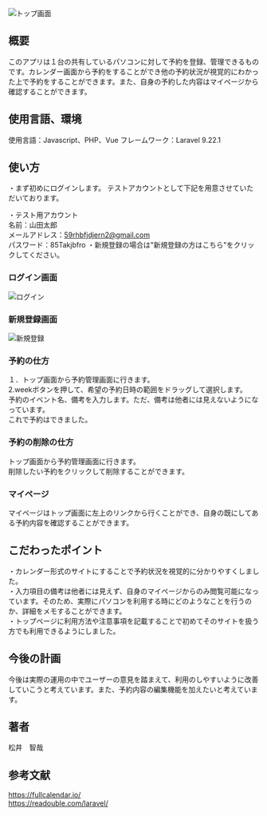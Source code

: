  ![トップ画面](https://user-images.githubusercontent.com/106688656/193538445-ebaa86ba-fe77-4352-895a-4fc08ed8277e.PNG)


## 概要
このアプリは１台の共有しているパソコンに対して予約を登録、管理できるものです。カレンダー画面から予約をすることができ他の予約状況が視覚的にわかった上で予約をすることができます。また、自身の予約した内容はマイページから確認することができます。

## 使用言語、環境
使用言語：Javascript、PHP、Vue
フレームワーク：Laravel 9.22.1

## 使い方
・まず初めにログインします。
テストアカウントとして下記を用意させていただいております。

・テスト用アカウント
<br>
  名前：山田太郎
<br>
  メールアドレス：59rhbfjdjern2@gmail.com
<br>
  パスワード：85Takjbfro
・新規登録の場合は"新規登録の方はこちら"をクリックしてください。

### ログイン画面
![ログイン](https://user-images.githubusercontent.com/106688656/193541543-5d39c4d6-1612-4f1b-a58d-8695ba48ff61.PNG)
### 新規登録画面
![新規登録](https://user-images.githubusercontent.com/106688656/193541584-2cd1a8f5-bdb7-40a6-ae10-89cc09af382f.PNG)


### 予約の仕方
１．トップ画面から予約管理画面に行きます。
<br>
2.weekボタンを押して、希望の予約日時の範囲をドラッグして選択します。
<br>
予約のイベント名、備考を入力します。ただ、備考は他者には見えないようになっています。
<br>
これで予約はできました。

### 予約の削除の仕方
トップ画面から予約管理画面に行きます。
<br>
削除したい予約をクリックして削除することができます。

### マイページ
マイページはトップ画面に左上のリンクから行くことができ、自身の既にしてある予約内容を確認することができます。

## こだわったポイント
・カレンダー形式のサイトにすることで予約状況を視覚的に分かりやすくしました。
<br>
・入力項目の備考は他者には見えず、自身のマイページからのみ閲覧可能になっています。そのため、実際にパソコンを利用する時にどのようなことを行うのか、詳細をメモすることができます。
<br>
・トップページに利用方法や注意事項を記載することで初めてそのサイトを扱う方でも利用できるようにしました。

## 今後の計画
今後は実際の運用の中でユーザーの意見を踏まえて、利用のしやすいように改善していこうと考えています。また、予約内容の編集機能を加えたいと考えています。

## 著者
松井　智哉

## 参考文献
https://fullcalendar.io/
<br>
https://readouble.com/laravel/
